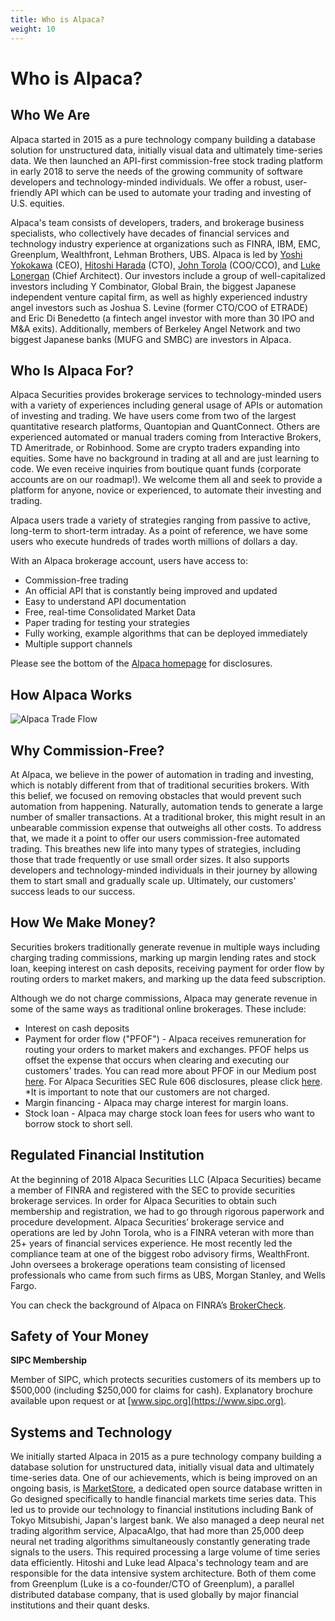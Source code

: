```yaml
---
title: Who is Alpaca?
weight: 10
---
```


# Who is Alpaca?

## Who We Are

Alpaca started in 2015 as a pure technology company building a database solution for unstructured data, initially
visual data and ultimately time-series data. We then launched an API-first commission-free stock trading platform
in early 2018 to serve the needs of the growing community of software developers and technology-minded individuals.
We offer a robust, user-friendly API which can be used to automate your trading and investing of U.S. equities.

Alpaca's team consists of developers, traders, and brokerage business specialists, who collectively have decades of
financial services and technology industry experience at organizations such as FINRA, IBM, EMC, Greenplum,
Wealthfront, Lehman Brothers, UBS. Alpaca is led by [Yoshi Yokokawa](https://www.linkedin.com/in/yoshiyokokawa/) (CEO),
[Hitoshi Harada](https://www.linkedin.com/in/hitoshi-harada-02b01425/) (CTO), [John Torola](https://www.linkedin.com/in/johnttorola/) (COO/CCO),
and [Luke Lonergan](https://www.linkedin.com/in/lukelonergan/) (Chief Architect). Our investors include a group of
well-capitalized investors including Y Combinator, Global Brain, the biggest Japanese independent venture capital firm, as well as
highly experienced industry angel investors such as Joshua S. Levine (former CTO/COO of ETRADE) and
Eric Di Benedetto (a fintech angel investor with more than 30 IPO and M&A exits). Additionally, members of Berkeley
Angel Network and two biggest Japanese banks (MUFG and SMBC) are investors in Alpaca.

## Who Is Alpaca For?

Alpaca Securities provides brokerage services to technology-minded users with a variety of experiences
including general usage of APIs or automation of investing and trading. We have users come from two of
the largest quantitative research platforms, Quantopian and QuantConnect. Others are experienced
automated or manual traders coming from Interactive Brokers, TD Ameritrade, or Robinhood. Some are
crypto traders expanding into equities. Some have no background in trading at all and are just learning
to code. We even receive inquiries from boutique quant funds (corporate accounts are on our roadmap!).
We welcome them all and seek to provide a platform for anyone, novice or experienced, to automate their
investing and trading.

Alpaca users trade a variety of strategies ranging from passive to active, long-term to short-term intraday.
As a point of reference, we have some users who execute hundreds of trades worth millions of dollars a day.

With an Alpaca brokerage account, users have access to:

* Commission-free trading
* An official API that is constantly being improved and updated
* Easy to understand API documentation
* Free, real-time Consolidated Market Data
* Paper trading for testing your strategies
* Fully working, example algorithms that can be deployed immediately
* Multiple support channels

Please see the bottom of the [Alpaca homepage](https://alpaca.markets/) for disclosures.

## How Alpaca Works

![Alpaca Trade Flow](/images/trade-flow.png)

## Why Commission-Free?

At Alpaca, we believe in the power of automation in trading and investing, which is notably different from that of
traditional securities brokers. With this belief, we focused on removing obstacles that would prevent such automation
from happening. Naturally, automation tends to generate a large number of smaller transactions. At a traditional broker,
this might result in an unbearable commission expense that outweighs all other costs. To address that, we
made it a point to offer our users commission-free automated trading. This breathes new life into many
types of strategies, including those that trade frequently or use small order sizes. It also supports
developers and technology-minded individuals in their journey by allowing them to start small and
gradually scale up. Ultimately, our customers' success leads to our success.

## How We Make Money?

Securities brokers traditionally generate revenue in multiple ways including charging trading commissions, marking
up margin lending rates and stock loan, keeping interest on cash deposits, receiving payment for order flow by routing orders to
market makers, and marking up the data feed subscription.

Although we do not charge commissions, Alpaca may generate revenue in some of the same ways as traditional online
brokerages. These include:

* Interest on cash deposits
* Payment for order flow ("PFOF") - Alpaca receives remuneration for routing your orders to
market makers and exchanges. PFOF helps us offset the expense that occurs when clearing and executing our
customers' trades. You can read more about PFOF in our Medium post
[here](https://medium.com/automation-generation/commission-free-trading-is-it-helping-or-hurting-you-dc5fdc22ca6a).
For Alpaca Securities SEC Rule 606 disclosures, please click [here](https://alpaca.markets/disclosures). *It is important to note that our customers are not charged.
* Margin financing - Alpaca may charge interest for margin loans.
* Stock loan - Alpaca may charge stock loan fees for users who want to borrow stock to short sell.

## Regulated Financial Institution

At the beginning of 2018 Alpaca Securities LLC (Alpaca Securities) became a member of FINRA and registered
with the SEC to provide securities brokerage services. In order for Alpaca Securities to obtain such
membership and registration, we had to go through rigorous paperwork and procedure development. Alpaca
Securities’ brokerage service and operations are led by John Torola, who is a FINRA veteran with more than
25+ years of financial services experience. He most recently led the compliance team at one of the biggest
robo advisory firms, WealthFront. John oversees a brokerage operations team consisting of licensed
professionals who came from such firms as UBS, Morgan Stanley, and Wells Fargo.

You can check the background of Alpaca on FINRA’s [BrokerCheck](https://brokercheck.finra.org/firm/summary/288202).

## Safety of Your Money
**SIPC Membership**

Member of SIPC, which protects securities customers of its members up to $500,000 (including $250,000 for
claims for cash). Explanatory brochure available upon request or at [www.sipc.org](https://www.sipc.org).

## Systems and Technology
We initially started Alpaca in 2015 as a pure technology company building a database solution for unstructured data,
initially visual data and ultimately time-series data. One of our achievements, which is being improved on an ongoing
basis, is [MarketStore](https://github.com/alpacahq/marketstore), a dedicated open source database written in Go designed
specifically to handle financial markets time series data. This led us to provide our technology to financial
institutions including Bank of Tokyo Mitsubishi, Japan's largest bank. We also managed a deep neural net trading
algorithm service, AlpacaAlgo, that had more than 25,000 deep neural net trading algorithms simultaneously constantly
generating trade signals to the users. This required processing a large volume of time series data efficiently.
Hitoshi and Luke lead Alpaca's technology team and are responsible for the data intensive system architecture.
Both of them come from Greenplum (Luke is a co-founder/CTO of Greenplum), a parallel distributed database company,
that is used globally by major financial institutions and their quant desks.